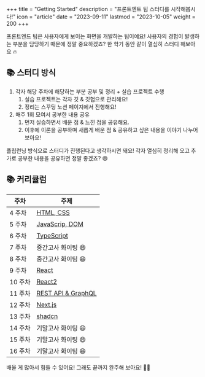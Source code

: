 +++
title = "Getting Started"
description = "프론트엔트 팀 스터디를 시작해봅시다!"
icon = "article"
date = "2023-09-11"
lastmod = "2023-10-05"
weight = 200
+++

프론트엔드 팀은 사용자에게 보이는 화면을 개발하는 팀이예요! 사용자의 경험이 발생하는 부분을 담당하기 때문에 정말 중요하겠죠? 한 학기 동안 같이 열심히 스터디 해보아요 🔥

## 📚 스터디 방식

1. 각자 해당 주차에 해당하는 부분 공부 및 정리 + 실습 프로젝트 수행
   1. 실습 프로젝트는 각자 깃 & 깃헙으로 관리해요!
   2. 정리는 스꾸딩 노션 페이지에서 진행해요!
2. 매주 1회 모여서 공부한 내용 공유
   1. 먼저 실습하면서 배운 점 & 느낀 점을 공유해요.
   2. 이후에 이론을 공부하며 새롭게 배운 점 & 공유하고 싶은 내용을 이야기 나누어보아요!

플립런닝 방식으로 스터디가 진행된다고 생각하시면 돼요! 각자 열심히 정리해 오고 추가로 공부한 내용을 공유하면 정말 좋겠죠? 😄

## 📚 커리큘럼

| 주차    | 주제                                                  
| ------- | ----------------------------------------------------- 
| 4 주차  | [HTML, CSS](./1.%20HTML,%20CSS.md)                    
| 5 주차  | [JavaScrip, DOM](./2.%20JavaScript,%20DOM.md)         
| 6 주차  | [TypeScript](./3.%20TypeScript.md)                    
| 7 주차  | 중간고사 화이팅 😄                                    
| 8 주차  | 중간고사 화이팅 😄                                    
| 9 주차  | [React](./4.%20React.md)                              
| 10 주차 | [React2](<./5.%20React2.md>) 
| 11 주차 | [REST API & GraphQL](./6.%20Data%20Fetching.md)            
| 12 주차 | [Next.js](./7.%20Next.js.md)            
| 13 주차 | [shadcn](./8.%20shadcn.md)                         
| 14 주차 | 기말고사 화이팅 😄                                 
| 15 주차 | 기말고사 화이팅 😄                                  
| 16 주차 | 기말고사 화이팅 😄                                    

배울 게 많아서 힘들 수 있어요! 그래도 끝까지 완주해 보아요! 🏃‍♀️
